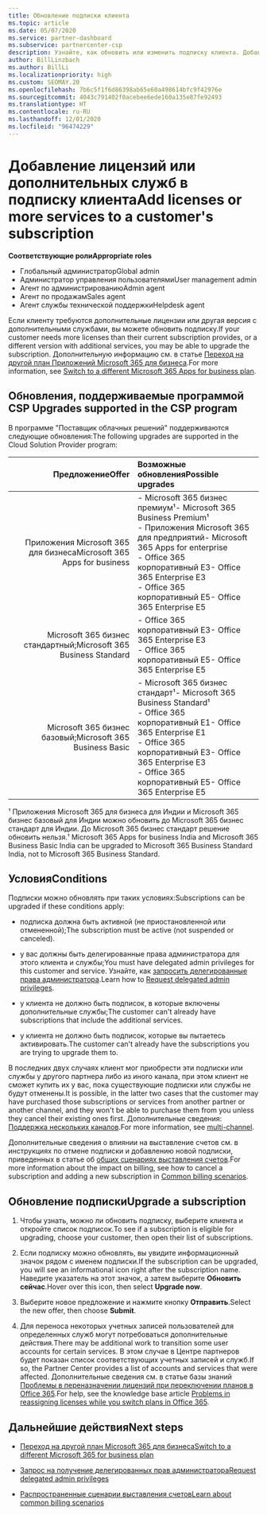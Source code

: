 ```yaml
---
title: Обновление подписки клиента
ms.topic: article
ms.date: 05/07/2020
ms.service: partner-dashboard
ms.subservice: partnercenter-csp
description: Узнайте, как обновить или изменить подписку клиента. Добавьте лицензии или перейдите на другую версию с большим количеством служб.
author: BillLinzbach
ms.author: BillLi
ms.localizationpriority: high
ms.custom: SEOMAY.20
ms.openlocfilehash: 7b6c5f1f6d86398ab65e60a498614bfc9f42976e
ms.sourcegitcommit: 4043c791402f0acebee6ede160a135e87fe92493
ms.translationtype: HT
ms.contentlocale: ru-RU
ms.lasthandoff: 12/01/2020
ms.locfileid: "96474229"
---
```

# <a name="add-licenses-or-more-services-to-a-customers-subscription"></a><span data-ttu-id="cea6c-104">Добавление лицензий или дополнительных служб в подписку клиента</span><span class="sxs-lookup"><span data-stu-id="cea6c-104">Add licenses or more services to a customer's subscription</span></span>

<span data-ttu-id="cea6c-105">**Соответствующие роли**</span><span class="sxs-lookup"><span data-stu-id="cea6c-105">**Appropriate roles**</span></span>

- <span data-ttu-id="cea6c-106">Глобальный администратор</span><span class="sxs-lookup"><span data-stu-id="cea6c-106">Global admin</span></span>
- <span data-ttu-id="cea6c-107">Администратор управления пользователями</span><span class="sxs-lookup"><span data-stu-id="cea6c-107">User management admin</span></span>
- <span data-ttu-id="cea6c-108">Агент по администрированию</span><span class="sxs-lookup"><span data-stu-id="cea6c-108">Admin agent</span></span>
- <span data-ttu-id="cea6c-109">Агент по продажам</span><span class="sxs-lookup"><span data-stu-id="cea6c-109">Sales agent</span></span>
- <span data-ttu-id="cea6c-110">Агент службы технической поддержки</span><span class="sxs-lookup"><span data-stu-id="cea6c-110">Helpdesk agent</span></span>

<span data-ttu-id="cea6c-111">Если клиенту требуются дополнительные лицензии или другая версия с дополнительными службами, вы можете обновить подписку.</span><span class="sxs-lookup"><span data-stu-id="cea6c-111">If your customer needs more licenses than their current subscription provides, or a different version with additional services, you may be able to upgrade the subscription.</span></span> <span data-ttu-id="cea6c-112">Дополнительную информацию см. в статье [Переход на другой план Приложений Microsoft 365 для бизнеса](/microsoft-365/commerce/subscriptions/switch-to-a-different-plan).</span><span class="sxs-lookup"><span data-stu-id="cea6c-112">For more information, see [Switch to a different Microsoft 365 Apps for business plan](/microsoft-365/commerce/subscriptions/switch-to-a-different-plan).</span></span>

## <a name="upgrades-supported-in-the-csp-program"></a><span data-ttu-id="cea6c-113">Обновления, поддерживаемые программой CSP <a id="upgradesubscription"></a></span><span class="sxs-lookup"><span data-stu-id="cea6c-113">Upgrades supported in the CSP program <a id="upgradesubscription"></a></span></span>

<span data-ttu-id="cea6c-114">В программе "Поставщик облачных решений" поддерживаются следующие обновления:</span><span class="sxs-lookup"><span data-stu-id="cea6c-114">The following upgrades are supported in the Cloud Solution Provider program:</span></span>

| <span data-ttu-id="cea6c-115">Предложение</span><span class="sxs-lookup"><span data-stu-id="cea6c-115">Offer</span></span> | <span data-ttu-id="cea6c-116">Возможные обновления</span><span class="sxs-lookup"><span data-stu-id="cea6c-116">Possible upgrades</span></span>|
|---:|:---|
| <span data-ttu-id="cea6c-117">Приложения Microsoft 365 для бизнеса</span><span class="sxs-lookup"><span data-stu-id="cea6c-117">Microsoft 365 Apps for business</span></span>   | <span data-ttu-id="cea6c-118">- Microsoft 365 бизнес премиум¹</span><span class="sxs-lookup"><span data-stu-id="cea6c-118">- Microsoft 365 Business Premium¹</span></span> <br/>  <span data-ttu-id="cea6c-119">- Приложения Microsoft 365 для предприятий</span><span class="sxs-lookup"><span data-stu-id="cea6c-119">- Microsoft 365 Apps for enterprise</span></span> <br/> <span data-ttu-id="cea6c-120">- Office 365 корпоративный E3</span><span class="sxs-lookup"><span data-stu-id="cea6c-120">- Office 365 Enterprise E3</span></span> <br/> <span data-ttu-id="cea6c-121">- Office 365 корпоративный E5</span><span class="sxs-lookup"><span data-stu-id="cea6c-121">- Office 365 Enterprise E5</span></span> <br/> |
| <span data-ttu-id="cea6c-122">Microsoft 365 бизнес стандартный;</span><span class="sxs-lookup"><span data-stu-id="cea6c-122">Microsoft 365 Business Standard</span></span>    | <span data-ttu-id="cea6c-123">- Office 365 корпоративный E3</span><span class="sxs-lookup"><span data-stu-id="cea6c-123">- Office 365 Enterprise E3</span></span> <br/> <span data-ttu-id="cea6c-124">- Office 365 корпоративный E5</span><span class="sxs-lookup"><span data-stu-id="cea6c-124">- Office 365 Enterprise E5</span></span> <br/> |
| <span data-ttu-id="cea6c-125">Microsoft 365 бизнес базовый;</span><span class="sxs-lookup"><span data-stu-id="cea6c-125">Microsoft 365 Business Basic</span></span> | <span data-ttu-id="cea6c-126">- Microsoft 365 бизнес стандарт¹</span><span class="sxs-lookup"><span data-stu-id="cea6c-126">- Microsoft 365 Business Standard¹</span></span> <br/> <span data-ttu-id="cea6c-127">- Office 365 корпоративный E1</span><span class="sxs-lookup"><span data-stu-id="cea6c-127">- Office 365 Enterprise E1</span></span> <br/> <span data-ttu-id="cea6c-128">- Office 365 корпоративный E3</span><span class="sxs-lookup"><span data-stu-id="cea6c-128">- Office 365 Enterprise E3</span></span><br/> <span data-ttu-id="cea6c-129">- Office 365 корпоративный E5</span><span class="sxs-lookup"><span data-stu-id="cea6c-129">- Office 365 Enterprise E5</span></span> <br/> |

<span data-ttu-id="cea6c-130">¹ Приложения Microsoft 365 для бизнеса для Индии и Microsoft 365 бизнес базовый для Индии можно обновить до Microsoft 365 бизнес стандарт для Индии. До Microsoft 365 бизнес стандарт решение обновить нельзя.</span><span class="sxs-lookup"><span data-stu-id="cea6c-130">¹ Microsoft 365 Apps for business India and Microsoft 365 Business Basic India can be upgraded to Microsoft 365 Business Standard India, not to Microsoft 365 Business Standard.</span></span>


## <a name="conditions"></a><span data-ttu-id="cea6c-131">Условия</span><span class="sxs-lookup"><span data-stu-id="cea6c-131">Conditions</span></span>

<span data-ttu-id="cea6c-132">Подписки можно обновлять при таких условиях:</span><span class="sxs-lookup"><span data-stu-id="cea6c-132">Subscriptions can be upgraded if these conditions apply:</span></span>

- <span data-ttu-id="cea6c-133">подписка должна быть активной (не приостановленной или отмененной);</span><span class="sxs-lookup"><span data-stu-id="cea6c-133">The subscription must be active (not suspended or canceled).</span></span>

- <span data-ttu-id="cea6c-134">у вас должны быть делегированные права администратора для этого клиента и службы;</span><span class="sxs-lookup"><span data-stu-id="cea6c-134">You must have delegated admin privileges for this customer and service.</span></span> <span data-ttu-id="cea6c-135">Узнайте, как [запросить делегированные права администратора](request-a-relationship-with-a-customer.md).</span><span class="sxs-lookup"><span data-stu-id="cea6c-135">Learn how to [Request delegated admin privileges](request-a-relationship-with-a-customer.md).</span></span>

- <span data-ttu-id="cea6c-136">у клиента не должно быть подписок, в которые включены дополнительные службы;</span><span class="sxs-lookup"><span data-stu-id="cea6c-136">The customer can't already have subscriptions that include the additional services.</span></span>

- <span data-ttu-id="cea6c-137">у клиента не должно быть подписок, которые вы пытаетесь активировать.</span><span class="sxs-lookup"><span data-stu-id="cea6c-137">The customer can't already have the subscriptions you are trying to upgrade them to.</span></span>

<span data-ttu-id="cea6c-138">В последних двух случаях клиент мог приобрести эти подписки или службы у другого партнера либо из иного канала, при этом клиент не сможет купить их у вас, пока существующие подписки или службы не будут отменены.</span><span class="sxs-lookup"><span data-stu-id="cea6c-138">It is possible, in the latter two cases that the customer may have purchased those subscriptions or services from another partner or another channel, and they won't be able to purchase them from you unless they cancel their existing ones first.</span></span> <span data-ttu-id="cea6c-139">Дополнительные сведения: [Поддержка нескольких каналов](multichannel.md).</span><span class="sxs-lookup"><span data-stu-id="cea6c-139">For more information, see [multi-channel](multichannel.md).</span></span>

<span data-ttu-id="cea6c-140">Дополнительные сведения о влиянии на выставление счетов см. в инструкциях по отмене подписки и добавлению новой подписки, приведенных в статье об [общих сценариях выставления счетов](common-billing-scenarios.md).</span><span class="sxs-lookup"><span data-stu-id="cea6c-140">For more information about the impact on billing, see how to cancel a subscription and adding a new subscription in [Common billing scenarios](common-billing-scenarios.md).</span></span>

## <a name="upgrade-a-subscription"></a><span data-ttu-id="cea6c-141">Обновление подписки</span><span class="sxs-lookup"><span data-stu-id="cea6c-141">Upgrade a subscription</span></span>

1. <span data-ttu-id="cea6c-142">Чтобы узнать, можно ли обновить подписку, выберите клиента и откройте список подписок.</span><span class="sxs-lookup"><span data-stu-id="cea6c-142">To see if a subscription is eligible for upgrading, choose your customer, then open their list of subscriptions.</span></span>

2. <span data-ttu-id="cea6c-143">Если подписку можно обновлять, вы увидите информационный значок рядом с именем подписки.</span><span class="sxs-lookup"><span data-stu-id="cea6c-143">If the subscription can be upgraded, you will see an informational icon right after the subscription name.</span></span> <span data-ttu-id="cea6c-144">Наведите указатель на этот значок, а затем выберите **Обновить сейчас**.</span><span class="sxs-lookup"><span data-stu-id="cea6c-144">Hover over this icon, then select **Upgrade now**.</span></span>

3. <span data-ttu-id="cea6c-145">Выберите новое предложение и нажмите кнопку **Отправить**.</span><span class="sxs-lookup"><span data-stu-id="cea6c-145">Select the new offer, then choose **Submit**.</span></span>

4. <span data-ttu-id="cea6c-146">Для переноса некоторых учетных записей пользователей для определенных служб могут потребоваться дополнительные действия.</span><span class="sxs-lookup"><span data-stu-id="cea6c-146">There may be additional work to transition some user accounts for certain services.</span></span> <span data-ttu-id="cea6c-147">В этом случае в Центре партнеров будет показан список соответствующих учетных записей и служб.</span><span class="sxs-lookup"><span data-stu-id="cea6c-147">If so, the Partner Center provides a list of accounts and services that were affected.</span></span> <span data-ttu-id="cea6c-148">Дополнительные сведения см. в статье базы знаний [Проблемы в переназначении лицензий при переключении планов в Office 365](/microsoft-365/commerce/subscriptions/switch-to-a-different-plan).</span><span class="sxs-lookup"><span data-stu-id="cea6c-148">For help, see the knowledge base article [Problems in reassigning licenses while you switch plans in Office 365](/microsoft-365/commerce/subscriptions/switch-to-a-different-plan).</span></span>


## <a name="next-steps"></a><span data-ttu-id="cea6c-149">Дальнейшие действия</span><span class="sxs-lookup"><span data-stu-id="cea6c-149">Next steps</span></span>

- [<span data-ttu-id="cea6c-150">Переход на другой план Microsoft 365 для бизнеса</span><span class="sxs-lookup"><span data-stu-id="cea6c-150">Switch to a different Microsoft 365 for business plan</span></span>](/microsoft-365/commerce/subscriptions/switch-to-a-different-plan)

- [<span data-ttu-id="cea6c-151">Запрос на получение делегированных прав администратора</span><span class="sxs-lookup"><span data-stu-id="cea6c-151">Request delegated admin privileges</span></span>](request-a-relationship-with-a-customer.md)

- [<span data-ttu-id="cea6c-152">Распространенные сценарии выставления счетов</span><span class="sxs-lookup"><span data-stu-id="cea6c-152">Learn about common billing scenarios</span></span>](common-billing-scenarios.md)

